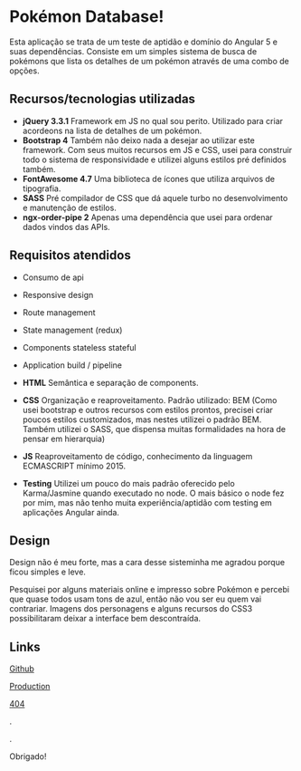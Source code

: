 # Pokémon Database!

Esta aplicação se trata de um teste de aptidão e domínio do Angular 5 e suas dependências. Consiste em um simples sistema de busca de pokémons que lista os detalhes de um pokémon através de uma combo de opções.

## Recursos/tecnologias utilizadas

- **jQuery 3.3.1**
Framework em JS no qual sou perito. Utilizado para criar acordeons na lista de detalhes de um pokémon.
- **Bootstrap 4**
Também não deixo nada a desejar ao utilizar este framework. Com seus muitos recursos em JS e CSS, usei para construir todo o sistema de responsividade e utilizei alguns estilos pré definidos também.
- **FontAwesome 4.7**
Uma biblioteca de ícones que utiliza arquivos de tipografia.
- **SASS**
Pré compilador de CSS que dá aquele turbo no desenvolvimento e manutenção de estilos.
- **ngx-order-pipe 2**
Apenas uma dependência que usei para ordenar dados vindos das APIs.


## Requisitos atendidos

- Consumo de api
- Responsive design
- Route management
- State management (redux)
- Components stateless stateful
- Application build / pipeline

- **HTML**
Semântica e separação de components.

- **CSS**
Organização e reaproveitamento.
Padrão utilizado: BEM (Como usei bootstrap e outros recursos com estilos prontos, precisei criar poucos estilos customizados, mas nestes utilizei o padrão BEM. Também utilizei o SASS, que dispensa muitas formalidades na hora de pensar em hierarquia)

- **JS**
Reaproveitamento de código, conhecimento da linguagem ECMASCRIPT mínimo 2015.
- **Testing**
Utilizei um pouco do mais padrão oferecido pelo Karma/Jasmine quando executado no node. O mais básico o node fez por mim, mas não tenho muita experiência/aptidão com testing em aplicações Angular ainda.

## Design

Design não é meu forte, mas a cara desse sisteminha me agradou porque ficou simples e leve.

Pesquisei por alguns materiais online e impresso sobre Pokémon e percebi que quase todos usam tons de azul, então não vou ser eu quem vai contrariar. Imagens dos personagens e alguns recursos do CSS3 possibilitaram deixar a interface bem descontraída.

## Links

[Github](https://github.com/Chelvis/pokemon)

[Production](http://kelvinmarques.com.br/pokemon/)

[404](http://kelvinmarques.com.br/pokemon/#/543252532)

.

.

Obrigado!
